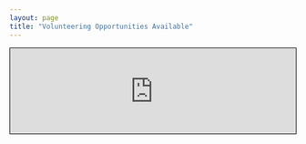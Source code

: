 ```yaml
---
layout: page
title: "Volunteering Opportunities Available"
---
```

<style>
#Iframe-Liason-Sheet {
 max-width: screen.width;
 max-height: screen.height*0.4;
}
/* inner wrapper: make responsive */
.responsive-wrapper {
 position: relative;
 height: 0;  /* gets height from padding-bottom setting */
 -webkit-overflow-scrolling: touch;
 overflow: auto;
}
.responsive-wrapper iframe {
 position: absolute;
 top: 0;
 left: 0;
 width: 100%;
 height: 100%;
 margin: 0;
 padding: 0;
 border: none;
}
/* padding-bottom = h/w as a % */
.responsive-wrapper-wxh-550x2000 {
 padding-bottom: 30%;
}
.iframe-border {
 border: 1px solid #000;
}
.center-block-horiz {
 margin-left: auto !important;
 margin-right: auto !important;
}
</style>
<div id="Iframe-Liason-Sheet" class="iframe-border center-block-horiz">
 <div class="responsive-wrapper responsive-wrapper-wxh-550x2000">
   <iframe src="https://docs.google.com/spreadsheets/d/e/2PACX-1vQtCifenR_2jKGo2XBbFGdBv7Q5J9GaRF-XEqO186Sb3RJoXXj4YoW7fdb0-Yd2aC_LdMpg0Xth_081/pubhtml?widget=true&amp;headers=false">
     <p style="font-size: 110%;"><em><strong>ERROR: </strong>An iframe should be displayed here but your browser version does not support iframes.</em> Please update your browser to its most recent version and try again.</p>
   </iframe>
 </div>
</div>
